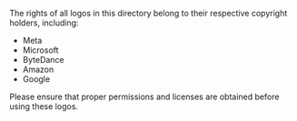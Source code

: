The rights of all logos in this directory belong to their respective copyright holders, including:

- Meta
- Microsoft
- ByteDance
- Amazon
- Google

Please ensure that proper permissions and licenses are obtained before using these logos.